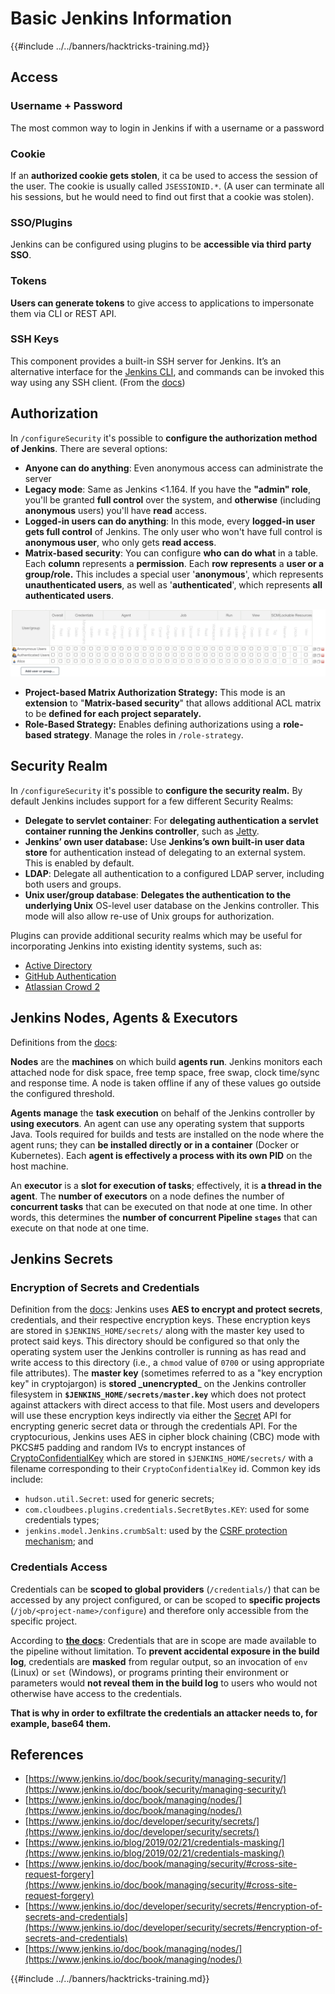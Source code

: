 # Basic Jenkins Information

{{#include ../../banners/hacktricks-training.md}}

## Access

### Username + Password

The most common way to login in Jenkins if with a username or a password

### Cookie

If an **authorized cookie gets stolen**, it ca be used to access the session of the user. The cookie is usually called `JSESSIONID.*`. (A user can terminate all his sessions, but he would need to find out first that a cookie was stolen).

### SSO/Plugins

Jenkins can be configured using plugins to be **accessible via third party SSO**.

### Tokens

**Users can generate tokens** to give access to applications to impersonate them via CLI or REST API.

### SSH Keys

This component provides a built-in SSH server for Jenkins. It’s an alternative interface for the [Jenkins CLI](https://www.jenkins.io/doc/book/managing/cli/), and commands can be invoked this way using any SSH client. (From the [docs](https://plugins.jenkins.io/sshd/))

## Authorization

In `/configureSecurity` it's possible to **configure the authorization method of Jenkins**. There are several options:

- **Anyone can do anything**: Even anonymous access can administrate the server
- **Legacy mode**: Same as Jenkins <1.164. If you have the **"admin" role**, you'll be granted **full control** over the system, and **otherwise** (including **anonymous** users) you'll have **read** access.
- **Logged-in users can do anything**: In this mode, every **logged-in user gets full control** of Jenkins. The only user who won't have full control is **anonymous user**, who only gets **read access**.
- **Matrix-based security**: You can configure **who can do what** in a table. Each **column** represents a **permission**. Each **row** **represents** a **user or a group/role.** This includes a special user '**anonymous**', which represents **unauthenticated users**, as well as '**authenticated**', which represents **all authenticated users**.

![](<../../images/image (149).png>)

- **Project-based Matrix Authorization Strategy:** This mode is an **extension** to "**Matrix-based security**" that allows additional ACL matrix to be **defined for each project separately.**
- **Role-Based Strategy:** Enables defining authorizations using a **role-based strategy**. Manage the roles in `/role-strategy`.

## **Security Realm**

In `/configureSecurity` it's possible to **configure the security realm.** By default Jenkins includes support for a few different Security Realms:

- **Delegate to servlet container**: For **delegating authentication a servlet container running the Jenkins controller**, such as [Jetty](https://www.eclipse.org/jetty/).
- **Jenkins’ own user database:** Use **Jenkins’s own built-in user data store** for authentication instead of delegating to an external system. This is enabled by default.
- **LDAP**: Delegate all authentication to a configured LDAP server, including both users and groups.
- **Unix user/group database**: **Delegates the authentication to the underlying Unix** OS-level user database on the Jenkins controller. This mode will also allow re-use of Unix groups for authorization.

Plugins can provide additional security realms which may be useful for incorporating Jenkins into existing identity systems, such as:

- [Active Directory](https://plugins.jenkins.io/active-directory)
- [GitHub Authentication](https://plugins.jenkins.io/github-oauth)
- [Atlassian Crowd 2](https://plugins.jenkins.io/crowd2)

## Jenkins Nodes, Agents & Executors

Definitions from the [docs](https://www.jenkins.io/doc/book/managing/nodes/):

**Nodes** are the **machines** on which build **agents run**. Jenkins monitors each attached node for disk space, free temp space, free swap, clock time/sync and response time. A node is taken offline if any of these values go outside the configured threshold.

**Agents** **manage** the **task execution** on behalf of the Jenkins controller by **using executors**. An agent can use any operating system that supports Java. Tools required for builds and tests are installed on the node where the agent runs; they can **be installed directly or in a container** (Docker or Kubernetes). Each **agent is effectively a process with its own PID** on the host machine.

An **executor** is a **slot for execution of tasks**; effectively, it is **a thread in the agent**. The **number of executors** on a node defines the number of **concurrent tasks** that can be executed on that node at one time. In other words, this determines the **number of concurrent Pipeline `stages`** that can execute on that node at one time.

## Jenkins Secrets

### Encryption of Secrets and Credentials

Definition from the [docs](https://www.jenkins.io/doc/developer/security/secrets/#encryption-of-secrets-and-credentials): Jenkins uses **AES to encrypt and protect secrets**, credentials, and their respective encryption keys. These encryption keys are stored in `$JENKINS_HOME/secrets/` along with the master key used to protect said keys. This directory should be configured so that only the operating system user the Jenkins controller is running as has read and write access to this directory (i.e., a `chmod` value of `0700` or using appropriate file attributes). The **master key** (sometimes referred to as a "key encryption key" in cryptojargon) is **stored \_unencrypted**\_ on the Jenkins controller filesystem in **`$JENKINS_HOME/secrets/master.key`** which does not protect against attackers with direct access to that file. Most users and developers will use these encryption keys indirectly via either the [Secret](https://javadoc.jenkins.io/byShortName/Secret) API for encrypting generic secret data or through the credentials API. For the cryptocurious, Jenkins uses AES in cipher block chaining (CBC) mode with PKCS#5 padding and random IVs to encrypt instances of [CryptoConfidentialKey](https://javadoc.jenkins.io/byShortName/CryptoConfidentialKey) which are stored in `$JENKINS_HOME/secrets/` with a filename corresponding to their `CryptoConfidentialKey` id. Common key ids include:

- `hudson.util.Secret`: used for generic secrets;
- `com.cloudbees.plugins.credentials.SecretBytes.KEY`: used for some credentials types;
- `jenkins.model.Jenkins.crumbSalt`: used by the [CSRF protection mechanism](https://www.jenkins.io/doc/book/managing/security/#cross-site-request-forgery); and

### Credentials Access

Credentials can be **scoped to global providers** (`/credentials/`) that can be accessed by any project configured, or can be scoped to **specific projects** (`/job/<project-name>/configure`) and therefore only accessible from the specific project.

According to [**the docs**](https://www.jenkins.io/blog/2019/02/21/credentials-masking/): Credentials that are in scope are made available to the pipeline without limitation. To **prevent accidental exposure in the build log**, credentials are **masked** from regular output, so an invocation of `env` (Linux) or `set` (Windows), or programs printing their environment or parameters would **not reveal them in the build log** to users who would not otherwise have access to the credentials.

**That is why in order to exfiltrate the credentials an attacker needs to, for example, base64 them.**

## References

- [https://www.jenkins.io/doc/book/security/managing-security/](https://www.jenkins.io/doc/book/security/managing-security/)
- [https://www.jenkins.io/doc/book/managing/nodes/](https://www.jenkins.io/doc/book/managing/nodes/)
- [https://www.jenkins.io/doc/developer/security/secrets/](https://www.jenkins.io/doc/developer/security/secrets/)
- [https://www.jenkins.io/blog/2019/02/21/credentials-masking/](https://www.jenkins.io/blog/2019/02/21/credentials-masking/)
- [https://www.jenkins.io/doc/book/managing/security/#cross-site-request-forgery](https://www.jenkins.io/doc/book/managing/security/#cross-site-request-forgery)
- [https://www.jenkins.io/doc/developer/security/secrets/#encryption-of-secrets-and-credentials](https://www.jenkins.io/doc/developer/security/secrets/#encryption-of-secrets-and-credentials)
- [https://www.jenkins.io/doc/book/managing/nodes/](https://www.jenkins.io/doc/book/managing/nodes/)

{{#include ../../banners/hacktricks-training.md}}
